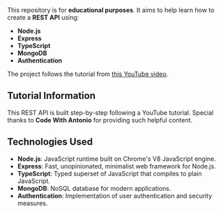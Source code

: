 This repository is for **educational purposes**. It aims to help learn how to create a **REST API** using:

- **Node.js**
- **Express**
- **TypeScript**
- **MongoDB**
- **Authentication**

The project follows the tutorial from [this YouTube video](https://www.youtube.com/watch?v=b8ZUb_Okxro&t=164s).

## Tutorial Information

This REST API is built step-by-step following a YouTube tutorial. Special thanks to **Code With Antonio** for providing such helpful content.

## Technologies Used

- **Node.js**: JavaScript runtime built on Chrome's V8 JavaScript engine.
- **Express**: Fast, unopinionated, minimalist web framework for Node.js.
- **TypeScript**: Typed superset of JavaScript that compiles to plain JavaScript.
- **MongoDB**: NoSQL database for modern applications.
- **Authentication**: Implementation of user authentication and security measures.
